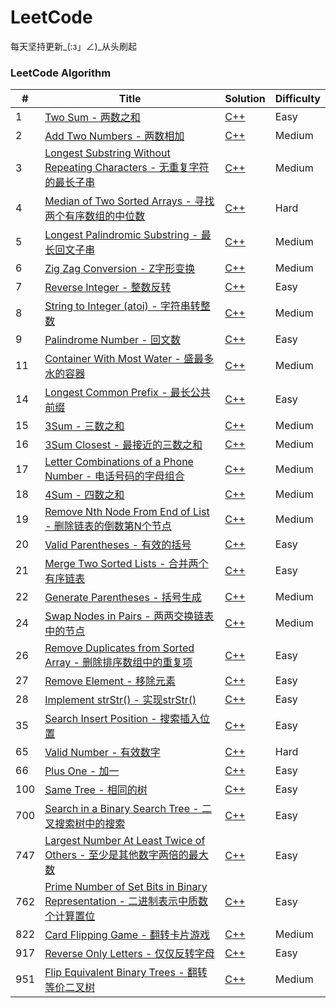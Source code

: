 LeetCode
========
每天坚持更新_(:з」∠)_从头刷起

### LeetCode Algorithm

| # | Title | Solution | Difficulty |
|---| ----- | -------- | ---------- |
|1|[Two Sum - 两数之和](https://leetcode.com/problems/two-sum/) | [C++](https://github.com/CHIANGEL/leetcode/tree/master/leetcode_algorithms/cpp/0001_TwoSum/)|Easy|
|2|[Add Two Numbers - 两数相加](https://leetcode.com/problems/add-two-numbers/) | [C++](https://github.com/CHIANGEL/leetcode/tree/master/leetcode_algorithms/cpp/0002_AddTwoNumbers/)|Medium||
|3|[Longest Substring Without Repeating Characters - 无重复字符的最长子串](https://leetcode.com/problems/longest-substring-without-repeating-characters/)|[C++](https://github.com/CHIANGEL/leetcode/tree/master/leetcode_algorithms/cpp/0003_LongestSubstringWithoutRepeatingCharacters/)|Medium|
|4|[Median of Two Sorted Arrays - 寻找两个有序数组的中位数](https://leetcode.com/problems/median-of-two-sorted-arrays/)|[C++](https://github.com/CHIANGEL/leetcode/tree/master/leetcode_algorithms/cpp/0004_MedianofTwoSortedArrays/)|Hard|
|5|[Longest Palindromic Substring - 最长回文子串](https://leetcode.com/problems/longest-palindromic-substring/)|[C++](https://github.com/CHIANGEL/leetcode/tree/master/leetcode_algorithms/cpp/0005_LongestPalindromicSubstring/)|Medium|
|6|[Zig Zag Conversion - Z字形变换](https://leetcode.com/problems/zigzag-conversion/)|[C++](https://github.com/CHIANGEL/leetcode/tree/master/leetcode_algorithms/cpp/0006_ZigZagConversion/)|Medium|
|7|[Reverse Integer - 整数反转](https://leetcode.com/problems/reverse-integer/)|[C++](https://github.com/CHIANGEL/leetcode/tree/master/leetcode_algorithms/cpp/0007_ReverseInteger/)|Easy|
|8|[String to Integer (atoi) - 字符串转整数](https://leetcode.com/problems/string-to-integer-atoi/)|[C++](https://github.com/CHIANGEL/leetcode/tree/master/leetcode_algorithms/cpp/0008_StringtoInteger%20(atoi)/)|Medium|
|9|[Palindrome Number - 回文数](https://leetcode.com/problems/palindrome-number/)|[C++](https://github.com/CHIANGEL/leetcode/tree/master/leetcode_algorithms/cpp/0009_PalindromeNumber)|Easy|
|11|[Container With Most Water - 盛最多水的容器](https://leetcode.com/problems/container-with-most-water/)|[C++](https://github.com/CHIANGEL/leetcode/tree/master/leetcode_algorithms/cpp/0011_ContainerWithMostWater)|Medium|
|14|[Longest Common Prefix - 最长公共前缀](https://leetcode.com/problems/longest-common-prefix/)|[C++](https://github.com/CHIANGEL/leetcode/tree/master/leetcode_algorithms/cpp/0014_LongestCommonPrefix)|Easy|
|15|[3Sum - 三数之和](https://leetcode.com/problems/3sum/)|[C++](https://github.com/CHIANGEL/leetcode/tree/master/leetcode_algorithms/cpp/0015_3Sum)|Medium|
|16|[3Sum Closest - 最接近的三数之和](https://leetcode.com/problems/3sum-closest/)|[C++](https://github.com/CHIANGEL/leetcode/tree/master/leetcode_algorithms/cpp/0016_3SumClosest)|Medium|
|17|[Letter Combinations of a Phone Number - 电话号码的字母组合](https://leetcode.com/problems/letter-combinations-of-a-phone-number/)|[C++](https://github.com/CHIANGEL/leetcode/tree/master/leetcode_algorithms/cpp/0017_LetterCombinationsofaPhoneNumber)|Medium|
|18|[4Sum - 四数之和](https://leetcode.com/problems/4sum/)|[C++](https://github.com/CHIANGEL/leetcode/tree/master/leetcode_algorithms/cpp/0018_4Sum)|Medium|
|19|[Remove Nth Node From End of List - 删除链表的倒数第N个节点](https://leetcode.com/problems/remove-nth-node-from-end-of-list/)|[C++](https://github.com/CHIANGEL/leetcode/tree/master/leetcode_algorithms/cpp/0019_RemoveNthNodeFromEndofList)|Medium|
|20|[Valid Parentheses - 有效的括号](https://leetcode.com/problems/valid-parentheses/)|[C++](https://github.com/CHIANGEL/leetcode/tree/master/leetcode_algorithms/cpp/0020_ValidParentheses)|Easy|
|21|[Merge Two Sorted Lists - 合并两个有序链表](https://leetcode.com/problems/merge-two-sorted-lists/)|[C++](https://github.com/CHIANGEL/leetcode/tree/master/leetcode_algorithms/cpp/0021_MergeTwoSortedLists)|Easy|
|22|[Generate Parentheses - 括号生成](https://leetcode.com/problems/generate-parentheses/)|[C++](https://github.com/CHIANGEL/leetcode/tree/master/leetcode_algorithms/cpp/0022_GenerateParentheses)|Medium|
|24|[Swap Nodes in Pairs - 两两交换链表中的节点](https://leetcode.com/problems/swap-nodes-in-pairs/)|[C++](https://github.com/CHIANGEL/leetcode/tree/master/leetcode_algorithms/cpp/0024_SwapNodesinPairs)|Medium|
|26|[Remove Duplicates from Sorted Array - 删除排序数组中的重复项](https://leetcode.com/problems/remove-duplicates-from-sorted-array/)|[C++](https://github.com/CHIANGEL/leetcode/tree/master/leetcode_algorithms/cpp/0026_RemoveDuplicatesfromSortedArray)|Easy|
|27|[Remove Element - 移除元素](https://leetcode.com/problems/remove-element/)|[C++](https://github.com/CHIANGEL/leetcode/tree/master/leetcode_algorithms/cpp/0027_RemoveElement)|Easy|
|28|[Implement strStr() - 实现strStr()](https://leetcode.com/problems/implement-strstr/)|[C++](https://github.com/CHIANGEL/leetcode/tree/master/leetcode_algorithms/cpp/0028_ImplementstrStr())|Easy|
|35|[Search Insert Position - 搜索插入位置](https://leetcode.com/problems/search-insert-position/)|[C++](https://github.com/CHIANGEL/leetcode/blob/master/leetcode_algorithms/cpp/0035_SearchInsertPosition/solutions.md)|Easy|
|65|[Valid Number - 有效数字](https://leetcode.com/problems/valid-number/)|[C++](https://github.com/CHIANGEL/leetcode/tree/master/leetcode_algorithms/cpp/0065_ValidNumber/)|Hard|
|66|[Plus One - 加一](https://leetcode.com/problems/plus-one/)|[C++](https://github.com/CHIANGEL/leetcode/tree/master/leetcode_algorithms/cpp/0066_PlusOne)|Easy|
|100|[Same Tree - 相同的树](https://leetcode.com/problems/same-tree/)|[C++](https://github.com/CHIANGEL/leetcode/tree/master/leetcode_algorithms/cpp/0100_SameTree)|Easy|
|700|[Search in a Binary Search Tree - 二叉搜索树中的搜索](https://leetcode.com/problems/search-in-a-binary-search-tree/)|[C++](https://github.com/CHIANGEL/leetcode/tree/master/leetcode_algorithms/cpp/0700_SearchinaBinarySearchTree/)|Easy|
|747|[Largest Number At Least Twice of Others - 至少是其他数字两倍的最大数](https://leetcode.com/problems/largest-number-at-least-twice-of-others/)|[C++](https://github.com/CHIANGEL/leetcode/tree/master/leetcode_algorithms/cpp/0747_LargestNumberAtLeastTwiceofOthers/)|Easy|
|762|[Prime Number of Set Bits in Binary Representation - 二进制表示中质数个计算置位](https://leetcode.com/problems/prime-number-of-set-bits-in-binary-representation/)|[C++](https://github.com/CHIANGEL/leetcode/tree/master/leetcode_algorithms/cpp/0762_PrimeNumberofSetBitsinBinaryRepresentation/)|Easy|
|822|[Card Flipping Game - 翻转卡片游戏](https://leetcode.com/problems/card-flipping-game/)|[C++](https://github.com/CHIANGEL/leetcode/tree/master/leetcode_algorithms/cpp/0822_CardFlippingGame/)|Medium|
|917|[Reverse Only Letters - 仅仅反转字母](https://leetcode.com/problems/reverse-only-letters/)|[C++](https://github.com/CHIANGEL/leetcode/tree/master/leetcode_algorithms/cpp/0917_ReverseOnlyLetters/)|Easy|
|951|[Flip Equivalent Binary Trees - 翻转等价二叉树](https://leetcode.com/problems/flip-equivalent-binary-trees/)|[C++](https://github.com/CHIANGEL/leetcode/tree/master/leetcode_algorithms/cpp/0951_FlipEquivalentBinaryTrees/)|Medium|
